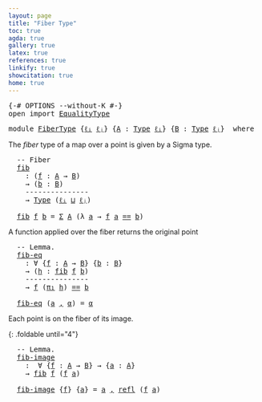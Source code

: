 ```yaml
---
layout: page
title: "Fiber Type"
toc: true
agda: true
gallery: true
latex: true
references: true
linkify: true
showcitation: true
home: true
---
```


<div class="hide" >
<pre class="Agda">
<a id="184" class="Symbol">{-#</a> <a id="188" class="Keyword">OPTIONS</a> <a id="196" class="Pragma">--without-K</a> <a id="208" class="Symbol">#-}</a>
<a id="212" class="Keyword">open</a> <a id="217" class="Keyword">import</a> <a id="224" href="EqualityType.html" class="Module">EqualityType</a>
</pre>
</div>

<pre class="Agda">
<a id="269" class="Keyword">module</a> <a id="276" href="FiberType.html" class="Module">FiberType</a> <a id="286" class="Symbol">{</a><a id="287" href="FiberType.html#287" class="Bound">ℓᵢ</a> <a id="290" href="FiberType.html#290" class="Bound">ℓⱼ</a><a id="292" class="Symbol">}</a> <a id="294" class="Symbol">{</a><a id="295" href="FiberType.html#295" class="Bound">A</a> <a id="297" class="Symbol">:</a> <a id="299" href="Intro.html#1442" class="Function">Type</a> <a id="304" href="FiberType.html#287" class="Bound">ℓᵢ</a><a id="306" class="Symbol">}</a> <a id="308" class="Symbol">{</a><a id="309" href="FiberType.html#309" class="Bound">B</a> <a id="311" class="Symbol">:</a> <a id="313" href="Intro.html#1442" class="Function">Type</a> <a id="318" href="FiberType.html#290" class="Bound">ℓⱼ</a><a id="320" class="Symbol">}</a>  <a id="323" class="Keyword">where</a>
</pre>


The *fiber* type of a map over a point is given by a Sigma type.

<pre class="Agda">
  <a id="423" class="Comment">-- Fiber</a>
  <a id="fib"></a><a id="434" href="FiberType.html#434" class="Function">fib</a>
    <a id="442" class="Symbol">:</a> <a id="444" class="Symbol">(</a><a id="445" href="FiberType.html#445" class="Bound">f</a> <a id="447" class="Symbol">:</a> <a id="449" href="FiberType.html#295" class="Bound">A</a> <a id="451" class="Symbol">→</a> <a id="453" href="FiberType.html#309" class="Bound">B</a><a id="454" class="Symbol">)</a>
    <a id="460" class="Symbol">→</a> <a id="462" class="Symbol">(</a><a id="463" href="FiberType.html#463" class="Bound">b</a> <a id="465" class="Symbol">:</a> <a id="467" href="FiberType.html#309" class="Bound">B</a><a id="468" class="Symbol">)</a>
    <a id="474" class="Comment">---------------</a>
    <a id="494" class="Symbol">→</a> <a id="496" href="Intro.html#1442" class="Function">Type</a> <a id="501" class="Symbol">(</a><a id="502" href="FiberType.html#287" class="Bound">ℓᵢ</a> <a id="505" href="Agda.Primitive.html#657" class="Primitive Operator">⊔</a> <a id="507" href="FiberType.html#290" class="Bound">ℓⱼ</a><a id="509" class="Symbol">)</a>

  <a id="514" href="FiberType.html#434" class="Function">fib</a> <a id="518" href="FiberType.html#518" class="Bound">f</a> <a id="520" href="FiberType.html#520" class="Bound">b</a> <a id="522" class="Symbol">=</a> <a id="524" href="BasicTypes.html#1401" class="Record">Σ</a> <a id="526" href="FiberType.html#295" class="Bound">A</a> <a id="528" class="Symbol">(λ</a> <a id="531" href="FiberType.html#531" class="Bound">a</a> <a id="533" class="Symbol">→</a> <a id="535" href="FiberType.html#518" class="Bound">f</a> <a id="537" href="FiberType.html#531" class="Bound">a</a> <a id="539" href="EqualityType.html#931" class="Datatype Operator">==</a> <a id="542" href="FiberType.html#520" class="Bound">b</a><a id="543" class="Symbol">)</a>
</pre>

A function applied over the fiber returns the original point

<pre class="Agda">
  <a id="634" class="Comment">-- Lemma.</a>
  <a id="fib-eq"></a><a id="646" href="FiberType.html#646" class="Function">fib-eq</a>
    <a id="657" class="Symbol">:</a> <a id="659" class="Symbol">∀</a> <a id="661" class="Symbol">{</a><a id="662" href="FiberType.html#662" class="Bound">f</a> <a id="664" class="Symbol">:</a> <a id="666" href="FiberType.html#295" class="Bound">A</a> <a id="668" class="Symbol">→</a> <a id="670" href="FiberType.html#309" class="Bound">B</a><a id="671" class="Symbol">}</a> <a id="673" class="Symbol">{</a><a id="674" href="FiberType.html#674" class="Bound">b</a> <a id="676" class="Symbol">:</a> <a id="678" href="FiberType.html#309" class="Bound">B</a><a id="679" class="Symbol">}</a>
    <a id="685" class="Symbol">→</a> <a id="687" class="Symbol">(</a><a id="688" href="FiberType.html#688" class="Bound">h</a> <a id="690" class="Symbol">:</a> <a id="692" href="FiberType.html#434" class="Function">fib</a> <a id="696" href="FiberType.html#662" class="Bound">f</a> <a id="698" href="FiberType.html#674" class="Bound">b</a><a id="699" class="Symbol">)</a>
    <a id="705" class="Comment">---------------</a>
    <a id="725" class="Symbol">→</a> <a id="727" href="FiberType.html#662" class="Bound">f</a> <a id="729" class="Symbol">(</a><a id="730" href="BasicTypes.html#1495" class="Field">π₁</a> <a id="733" href="FiberType.html#688" class="Bound">h</a><a id="734" class="Symbol">)</a> <a id="736" href="EqualityType.html#931" class="Datatype Operator">==</a> <a id="739" href="FiberType.html#674" class="Bound">b</a>

  <a id="744" href="FiberType.html#646" class="Function">fib-eq</a> <a id="751" class="Symbol">(</a><a id="752" href="FiberType.html#752" class="Bound">a</a> <a id="754" href="BasicTypes.html#1479" class="InductiveConstructor Operator">,</a> <a id="756" href="FiberType.html#756" class="Bound">α</a><a id="757" class="Symbol">)</a> <a id="759" class="Symbol">=</a> <a id="761" href="FiberType.html#756" class="Bound">α</a>
</pre>

Each point is on the fiber of its image.

{: .foldable until="4"}
<pre class="Agda">
  <a id="856" class="Comment">-- Lemma.</a>
  <a id="fib-image"></a><a id="868" href="FiberType.html#868" class="Function">fib-image</a>
    <a id="882" class="Symbol">:</a>  <a id="885" class="Symbol">∀</a> <a id="887" class="Symbol">{</a><a id="888" href="FiberType.html#888" class="Bound">f</a> <a id="890" class="Symbol">:</a> <a id="892" href="FiberType.html#295" class="Bound">A</a> <a id="894" class="Symbol">→</a> <a id="896" href="FiberType.html#309" class="Bound">B</a><a id="897" class="Symbol">}</a> <a id="899" class="Symbol">→</a> <a id="901" class="Symbol">{</a><a id="902" href="FiberType.html#902" class="Bound">a</a> <a id="904" class="Symbol">:</a> <a id="906" href="FiberType.html#295" class="Bound">A</a><a id="907" class="Symbol">}</a>
    <a id="913" class="Symbol">→</a> <a id="915" href="FiberType.html#434" class="Function">fib</a> <a id="919" href="FiberType.html#888" class="Bound">f</a> <a id="921" class="Symbol">(</a><a id="922" href="FiberType.html#888" class="Bound">f</a> <a id="924" href="FiberType.html#902" class="Bound">a</a><a id="925" class="Symbol">)</a>

  <a id="930" href="FiberType.html#868" class="Function">fib-image</a> <a id="940" class="Symbol">{</a><a id="941" href="FiberType.html#941" class="Bound">f</a><a id="942" class="Symbol">}</a> <a id="944" class="Symbol">{</a><a id="945" href="FiberType.html#945" class="Bound">a</a><a id="946" class="Symbol">}</a> <a id="948" class="Symbol">=</a> <a id="950" href="FiberType.html#945" class="Bound">a</a> <a id="952" href="BasicTypes.html#1479" class="InductiveConstructor Operator">,</a> <a id="954" href="EqualityType.html#1111" class="Function">refl</a> <a id="959" class="Symbol">(</a><a id="960" href="FiberType.html#941" class="Bound">f</a> <a id="962" href="FiberType.html#945" class="Bound">a</a><a id="963" class="Symbol">)</a>
</pre>
